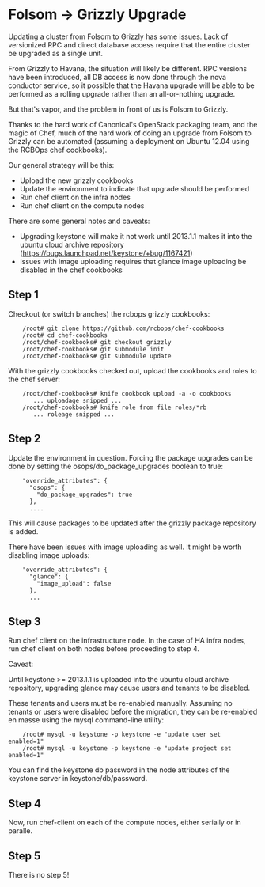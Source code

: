 # Folsom -> Grizzly Upgrade

Updating a cluster from Folsom to Grizzly has some issues.  Lack of
versionized RPC and direct database access require that the entire
cluster be upgraded as a single unit.

From Grizzly to Havana, the situation will likely be different.  RPC
versions have been introduced, all DB access is now done through the
nova conductor service, so it possible that the Havana upgrade will be
able to be performed as a rolling upgrade rather than an
all-or-nothing upgrade.

But that's vapor, and the problem in front of us is Folsom to Grizzly.

Thanks to the hard work of Canonical's OpenStack packaging team, and
the magic of Chef, much of the hard work of doing an upgrade from
Folsom to Grizzly can be automated (assuming a deployment on Ubuntu
12.04 using the RCBOps chef cookbooks).

Our general strategy will be this:

* Upload the new grizzly cookbooks
* Update the environment to indicate that upgrade should be performed
* Run chef client on the infra nodes
* Run chef client on the compute nodes

There are some general notes and caveats:

* Upgrading keystone will make it not work until 2013.1.1 makes it
  into the ubuntu cloud archive repository
  (https://bugs.launchpad.net/keystone/+bug/1167421)
* Issues with image uploading requires that glance image uploading be
  disabled in the chef cookbooks

## Step 1

Checkout (or switch branches) the rcbops grizzly cookbooks:

~~~~
    /root# git clone https://github.com/rcbops/chef-cookbooks
    /root# cd chef-cookbooks
    /root/chef-cookbooks# git checkout grizzly
    /root/chef-cookbooks# git submodule init
    /root/chef-cookbooks# git submodule update
~~~~

With the grizzly cookbooks checked out, upload the cookbooks and roles
to the chef server:

~~~~
    /root/chef-cookbooks# knife cookbook upload -a -o cookbooks
       ... uploadage snipped ...
    /root/chef-cookbooks# knife role from file roles/*rb
       ... roleage snipped ...
~~~~


## Step 2

Update the environment in question.  Forcing the package upgrades can
be done by setting the osops/do_package_upgrades boolean to true:

~~~~
    "override_attributes": {
      "osops": {
        "do_package_upgrades": true
      },
      ....
~~~~

This will cause packages to be updated after the grizzly package
repository is added.

There have been issues with image uploading as well.  It might be
worth disabling image uploads:

~~~~
    "override_attributes": {
      "glance": {
        "image_upload": false
      },
      ...
~~~~

## Step 3

Run chef client on the infrastructure node.  In the case of HA infra
nodes, run chef client on both nodes before proceeding to step 4.

Caveat:

Until keystone >= 2013.1.1 is uploaded into the ubuntu cloud archive
repository, upgrading glance may cause users and tenants to be
disabled.

These tenants and users must be re-enabled manually.  Assuming no
tenants or users were disabled before the migration, they can be
re-enabled en masse using the mysql command-line utility:

~~~~
    /root# mysql -u keystone -p keystone -e "update user set enabled=1"
    /root# mysql -u keystone -p keystone -e "update project set enabled=1"
~~~~

You can find the keystone db password in the node attributes of the
keystone server in keystone/db/password.

## Step 4

Now, run chef-client on each of the compute nodes, either serially or
in paralle.

## Step 5

There is no step 5!
